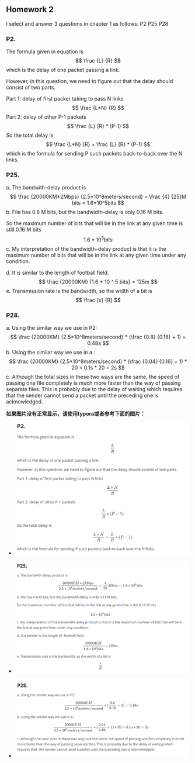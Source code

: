 ## Homework 2

I select and answer 3 questions in chapter 1 as follows: P2 P25 P28

### P2.

The formula given in equation is 
$$
\frac {L} {R}
$$
which is the delay of one packet passing a link.

However, in this question, we need to figure out that the delay should consist of two parts.

Part 1: delay of first packer taking to pass N links
$$
\frac {L*N} {R}
$$
Part 2: delay of other P-1 packets
$$
\frac {L} {R} * (P-1)
$$
So the total delay is 
$$
\frac {L*N} {R} + \frac {L} {R} * (P-1)
$$
which is the formula for sending P such packets back-to-back over the N links.

### P25.

a. The bandwith-delay product is 
$$
\frac {20000KM*2Mbps} {2.5*10^8meters/second} = \frac {4} {25}M bits = 1.6*10^5bits
$$
b. File has 0.8 M bits, but the bandwidth-delay is only 0.16 M bits.

So the maximum number of bits that will be in the link at any given time is still 0.16 M bits
$$
1.6*10^5 bits
$$
c. My interpretation of the bandwidth-delay product is that it is the maximum number of bits that will be in the link at any given time under any condition.

d. It is similar to the length of  football field.
$$
\frac {20000KM} {1.6 * 10 ^ 5 bits}  = 125m
$$
e. Transmission rate is the bandwidth, so the width of a bit is
$$
\frac {s} {R}
$$

### P28.

a. Using the similar way we use in P2:
$$
\frac {20000KM} {2.5*10^8meters/second} * (\frac {0.8} {0.16} + 1) = 0.48s
$$
b. Using the similar way we use in a.:
$$
\frac {20000KM} {2.5*10^8meters/second} * (\frac {0.04} {0.16} + 1) * 20 = 0.1s * 20 = 2s
$$
c. Although the total sizes in these two ways are the same, the speed of passing one file completely is much more faster than the way of passing separate files. This is probably due to the delay of waiting which requires that  the sender cannot send a packet until the preceding one is acknowledged. 



**如果图片没有正常显示，请使用typora或者参考下面的图片：**

- ![P2](https://github.com/JasonZhu-WHU/Images-for-md/blob/master/hw2-1.PNG)

- ![P25](https://github.com/JasonZhu-WHU/Images-for-md/blob/master/hw2-2.PNG)

- ![P28](https://github.com/JasonZhu-WHU/Images-for-md/blob/master/hw2-3.PNG)

